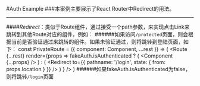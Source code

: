 #Auth Example
###本案例主要展示了React Router中Redirect的用法。
***
####*Redirect*：类似于Route组件，通过接受一个path参数，来实现点击Link来跳转到其他Route对应的组件，例如：
    <Route path='/login' component={Login} />
    <PrivateRoute path='/protected' component={Protected} />
######如果访问`/protected`页面，则会根据当前是否验证通过来跳转的组件。如果未验证通过，则将跳转到登陆页面，如下：
    const PrivateRoute = ({ component: Component, ...rest }) => (
        <Route
            {...rest}
            render={props =>
                fakeAuth.isAuthenticated ? (
                    <Component {...props} />
                ) : (
                        <Redirect
                            to={{
                                pathname: '/login',
                                state: { from: props.location }
                            }}
                        />
                    )
            }
        />
    )
######如果fakeAuth.isAuthenticated为false，则将跳转`/login`页面



